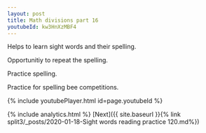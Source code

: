 ```yaml
---
layout: post
title: Math divisions part 16
youtubeId: kw3HnXzMBF4
---
```

 
 
Helps to learn sight words and their spelling.

Opportunitiy to repeat the spelling. 

Practice spelling. 
 
Practice for spelling bee competitions. 
 
{% include youtubePlayer.html id=page.youtubeId %}
 
 
{% include analytics.html %} 
[Next]({{ site.baseurl }}{% link  split3/_posts/2020-01-18-Sight words reading practice 120.md%})
 
